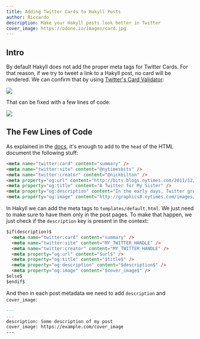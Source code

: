 ```yaml
---
title: Adding Twitter Cards to Hakyll Posts
author: Riccardo
description: Make your Hakyll posts look better in Twitter
cover_image: https://odone.io/images/card.jpg
---
```


## Intro

By default Hakyll does not add the proper meta tags for Twitter Cards. For that reason, if we try to tweet a link to a Hakyll post, no card will be rendered. We can confirm that by using [Twitter's Card Validator](https://cards-dev.twitter.com/validator):

<img class="content-image" src="/images/card-no-metas.png" />

That can be fixed with a few lines of code:

<img class="content-image" src="/images/card-with-metas.png" />

## The Few Lines of Code

As explained in the [docs](https://developer.twitter.com/en/docs/tweets/optimize-with-cards/overview/abouts-cards), it's enough to add to the `head` of the HTML document the following stuff:

```html
<meta name="twitter:card" content="summary" />
<meta name="twitter:site" content="@nytimesbits" />
<meta name="twitter:creator" content="@nickbilton" />
<meta property="og:url" content="http://bits.blogs.nytimes.com/2011/12/08/a-twitter-for-my-sister/" />
<meta property="og:title" content="A Twitter for My Sister" />
<meta property="og:description" content="In the early days, Twitter grew so quickly that it was almost impossible to add new features because engineers spent their time trying to keep the rocket ship from stalling." />
<meta property="og:image" content="http://graphics8.nytimes.com/images/2011/12/08/technology/bits-newtwitter/bits-newtwitter-tmagArticle.jpg" />
```

In Hakyll we can add the meta tags to `templates/default.html`. We just need to make sure to have them only in the post pages. To make that happen, we just check if the `description` key is present in the context:

```html
$if(description)$
  <meta name="twitter:card" content="summary" />
  <meta name="twitter:site" content="MY_TWITTER_HANDLE" />
  <meta name="twitter:creator" content="MY_TWITTER_HANDLE" />
  <meta property="og:url" content="$url$" />
  <meta property="og:title" content="$title$" />
  <meta property="og:description" content="$description$" />
  <meta property="og:image" content="$cover_image$" />
$else$
$endif$
```

And then in each post metadata we need to add `description` and `cover_image`:

```markdown
---
...
description: Some description of my post
cover_image: https://example.com/cover_image
---
```

